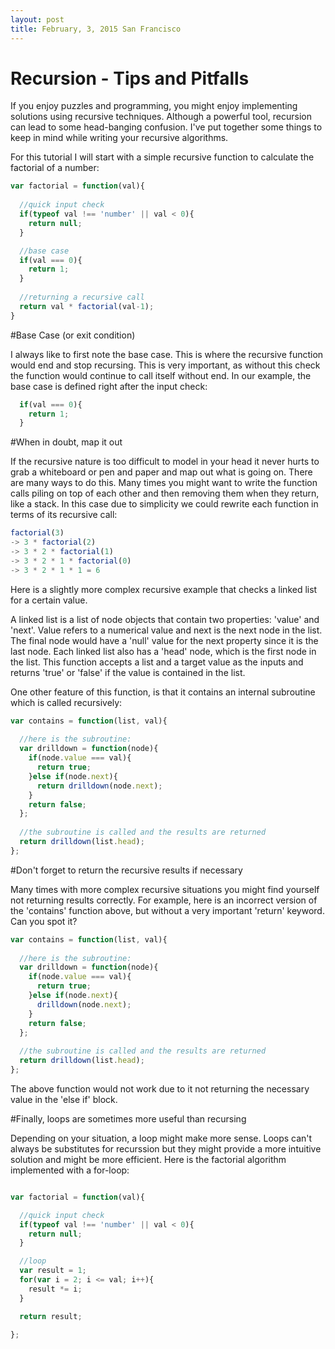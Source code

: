 ```yaml
--- 
layout: post 
title: February, 3, 2015 San Francisco
---
```



# Recursion - Tips and Pitfalls

If you enjoy puzzles and programming, you might enjoy implementing solutions
using recursive techniques.  Although a powerful tool, recursion can lead to
some head-banging confusion.  I've put together some things to keep in mind
while writing your recursive algorithms.

For this tutorial I will start with a simple recursive function to
calculate the factorial of a number:

```javascript
var factorial = function(val){
  
  //quick input check
  if(typeof val !== 'number' || val < 0){
    return null;
  }

  //base case
  if(val === 0){
    return 1;
  }
  
  //returning a recursive call
  return val * factorial(val-1);
}
```

#Base Case (or exit condition)

I always like to first note the base case.  This is where the recursive function
would end and stop recursing.  This is very important, as without this check
the function would continue to call itself without end.  In our example, the
base case is defined right after the input check:

```javascript
  if(val === 0){
    return 1;
  }
```

#When in doubt, map it out

If the recursive nature is too difficult to model in your head it never hurts
to grab a whiteboard or pen and paper and map out what is going on.  There are
many ways to do this.  Many times you might want to write the function calls
piling on top of each other and then removing them when they return, like a
stack.  In this case due to simplicity we could rewrite each function in terms
of its recursive call:

```javascript
factorial(3) 
-> 3 * factorial(2) 
-> 3 * 2 * factorial(1) 
-> 3 * 2 * 1 * factorial(0) 
-> 3 * 2 * 1 * 1 = 6
```

Here is a slightly more complex recursive example that checks a linked list for
a certain value.

A linked list is a list of node objects that contain two properties: 'value'
and 'next'.  Value refers to a numerical value and next is the next node in the
list.  The final node would have a 'null' value for the next property since it
is the last node.  Each linked list also has a 'head' node, which is the first
node in the list.  This function accepts a list and a target value as the
inputs and returns 'true' or 'false' if the value is contained in the list.

One other feature of this function, is that it contains an internal subroutine
which is called recursively:

```javascript
var contains = function(list, val){
  
  //here is the subroutine:
  var drilldown = function(node){
    if(node.value === val){
      return true;
    }else if(node.next){
      return drilldown(node.next);
    }
    return false;
  };
  
  //the subroutine is called and the results are returned
  return drilldown(list.head);
};
```
#Don't forget to return the recursive results if necessary

Many times with more complex recursive situations you might find yourself not returning
results correctly.  For example, here is an incorrect version of the 'contains'
function above, but without a very important 'return' keyword.  Can you spot
it?

```javascript
var contains = function(list, val){
  
  //here is the subroutine:
  var drilldown = function(node){
    if(node.value === val){
      return true;
    }else if(node.next){
      drilldown(node.next);
    }
    return false;
  };
  
  //the subroutine is called and the results are returned
  return drilldown(list.head);
};

```

The above function would not work due to it not returning the necessary value
in the 'else if' block.

#Finally, loops are sometimes more useful than recursing

Depending on your situation, a loop might make more sense.  Loops can't always be substitutes for recurssion but they might provide a more intuitive solution and might be more efficient.  Here is the factorial algorithm implemented with a for-loop:

```javascript

var factorial = function(val){

  //quick input check
  if(typeof val !== 'number' || val < 0){
    return null;
  }

  //loop 
  var result = 1;
  for(var i = 2; i <= val; i++){
    result *= i;
  }

  return result;

};

```








